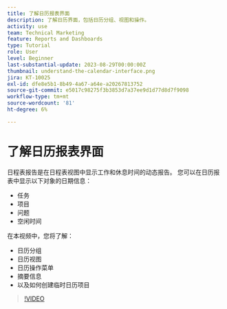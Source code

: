 ```yaml
---
title: 了解日历报表界面
description: 了解日历界面，包括日历分组、视图和操作。
activity: use
team: Technical Marketing
feature: Reports and Dashboards
type: Tutorial
role: User
level: Beginner
last-substantial-update: 2023-08-29T00:00:00Z
thumbnail: understand-the-calendar-interface.png
jira: KT-10025
exl-id: dfe8e5b1-8b49-4a67-a64e-a20267813752
source-git-commit: e5017c98275f3b3853d7a37ee9d1d77d8d7f9098
workflow-type: tm+mt
source-wordcount: '81'
ht-degree: 6%

---
```


# 了解日历报表界面

日程表报告是在日程表视图中显示工作和休息时间的动态报告。 您可以在日历报表中显示以下对象的日期信息：

* 任务
* 项目
* 问题
* 空闲时间

在本视频中，您将了解：

* 日历分组
* 日历视图
* 日历操作菜单
* 摘要信息
* 以及如何创建临时日历项目

>[!VIDEO](https://video.tv.adobe.com/v/3423318/?quality=12&learn=on)
